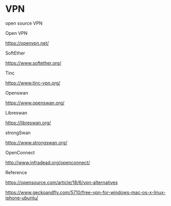 # VPN

open source VPN 

Open VPN 

https://openvpn.net/

SoftEther

https://www.softether.org/

Tinc 

https://www.tinc-vpn.org/

Openswan

https://www.openswan.org/

Libreswan

https://libreswan.org/

strongSwan

https://www.strongswan.org/


OpenConnect

http://www.infradead.org/openconnect/

Reference 

https://opensource.com/article/18/6/vpn-alternatives

https://www.geckoandfly.com/5710/free-vpn-for-windows-mac-os-x-linux-iphone-ubuntu/


